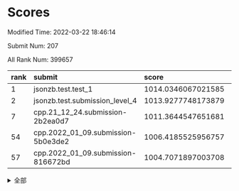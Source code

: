 # Scores

Modified Time: 2022-03-22 18:46:14

Submit Num: 207

All Rank Num: 399657

| rank |               submit               |       score        |       sigma        | pk_num |
| :--- | :--------------------------------- | :----------------- | :----------------- | :----- |
| 1    | jsonzb.test.test_1                 | 1014.0346067021585 | 0.8408228763006209 | 7719   |
| 2    | jsonzb.test.submission_level_4     | 1013.9277748173879 | 0.8187040633822043 | 7719   |
| 7    | cpp.21_12_24.submission-2b2ea0d7   | 1011.3644547651681 | 0.7965883227765244 | 7724   |
| 54   | cpp.2022_01_09.submission-5b0e3de2 | 1006.4185525956757 | 0.723503006670976  | 7723   |
| 57   | cpp.2022_01_09.submission-816672bd | 1004.7071897003708 | 0.7236053724078848 | 7727   |


<details>
<summary>全部</summary>

| rank |                 submit                 |       score        |       sigma        | pk_num |
| :--- | :------------------------------------- | :----------------- | :----------------- | :----- |
| 1    | jsonzb.test.test_1                     | 1014.0346067021585 | 0.8408228763006209 | 7719   |
| 2    | jsonzb.test.submission_level_4         | 1013.9277748173879 | 0.8187040633822043 | 7719   |
| 3    | gobigger.level_3.submission_level_3_33 | 1011.6776452731962 | 0.7920157697726241 | 7725   |
| 4    | gobigger.level_3.submission_level_3_21 | 1011.5667377784906 | 0.7912835160360864 | 7723   |
| 5    | gobigger.level_3.submission_level_3_24 | 1011.5248309898301 | 0.7429007564416896 | 7723   |
| 6    | gobigger.level_3.submission_level_3_40 | 1011.5176943658237 | 0.7841638063815327 | 7717   |
| 7    | cpp.21_12_24.submission-2b2ea0d7       | 1011.3644547651681 | 0.7965883227765244 | 7724   |
| 8    | gobigger.level_3.submission_level_3_10 | 1011.2996834841592 | 0.7654148166350592 | 7720   |
| 9    | gobigger.level_3.submission_level_3_37 | 1011.2778178761342 | 0.7781321083500395 | 7721   |
| 10   | gobigger.level_3.submission_level_3_29 | 1011.192370217817  | 0.7611823783486519 | 7726   |
| 11   | gobigger.level_3.submission_level_3_43 | 1011.1399296340552 | 0.7737603572278474 | 7724   |
| 12   | gobigger.level_3.submission_level_3_39 | 1011.1213333737317 | 0.777898108250111  | 7720   |
| 13   | gobigger.level_3.submission_level_3_3  | 1010.9199311608498 | 0.7571147569604345 | 7724   |
| 14   | gobigger.level_3.submission_level_3_44 | 1010.8806376553271 | 0.7722742037373199 | 7729   |
| 15   | gobigger.level_3.submission_level_3_18 | 1010.7665742335641 | 0.7564520180093837 | 7724   |
| 16   | gobigger.level_3.submission_level_3_30 | 1010.6178146750644 | 0.7642274441153536 | 7724   |
| 17   | gobigger.level_3.submission_level_3_17 | 1010.6144482611163 | 0.7586706416699985 | 7722   |
| 18   | gobigger.level_3.submission_level_3_7  | 1010.4999494515332 | 0.7940286717083841 | 7729   |
| 19   | gobigger.level_3.submission_level_3_36 | 1010.489584153847  | 0.7473278437913272 | 7719   |
| 20   | gobigger.level_3.submission_level_3_6  | 1010.4394940062373 | 0.7895110944551098 | 7725   |
| 21   | gobigger.level_3.submission_level_3_42 | 1010.3913387923894 | 0.7911640028380967 | 7723   |
| 22   | gobigger.level_3.submission_level_3_22 | 1010.2630395599338 | 0.7807772844456933 | 7726   |
| 23   | gobigger.level_3.submission_level_3_27 | 1010.2178452204013 | 0.7376435469183473 | 7728   |
| 24   | gobigger.level_3.submission_level_3_47 | 1010.1669590815844 | 0.7661938125037511 | 7724   |
| 25   | gobigger.level_3.submission_level_3_5  | 1010.1422424796124 | 0.7522385706349747 | 7726   |
| 26   | gobigger.level_3.submission_level_3_46 | 1010.1204604096602 | 0.7720727953453548 | 7723   |
| 27   | gobigger.level_3.submission_level_3_48 | 1010.1026995739587 | 0.7638744898284805 | 7722   |
| 28   | gobigger.level_3.submission_level_3_26 | 1010.0323531898342 | 0.7555951654644647 | 7720   |
| 29   | gobigger.level_3.submission_level_3_28 | 1009.9277932498914 | 0.7628655396489761 | 7722   |
| 30   | gobigger.level_3.submission_level_3_9  | 1009.8861466624222 | 0.733192944247702  | 7722   |
| 31   | gobigger.level_3.submission_level_3_0  | 1009.8259767729055 | 0.7651710237977756 | 7719   |
| 32   | gobigger.level_3.submission_level_3_23 | 1009.791339187034  | 0.7618921558149698 | 7723   |
| 33   | gobigger.level_3.submission_level_3_13 | 1009.7829417487438 | 0.7467800921692157 | 7721   |
| 34   | gobigger.level_3.submission_level_3_1  | 1009.7341229249521 | 0.7648807933233926 | 7720   |
| 35   | gobigger.level_3.submission_level_3_25 | 1009.7257870431525 | 0.7524721165973492 | 7722   |
| 36   | gobigger.level_3.submission_level_3_35 | 1009.7026513021145 | 0.7550182133332622 | 7722   |
| 37   | gobigger.level_3.submission_level_3_19 | 1009.6553410387926 | 0.7720944153477503 | 7719   |
| 38   | gobigger.level_3.submission_level_3_15 | 1009.6047266554666 | 0.7525222637856794 | 7723   |
| 39   | gobigger.level_3.submission_level_3_20 | 1009.6026801761712 | 0.730727690885225  | 7727   |
| 40   | gobigger.level_3.submission_level_3_16 | 1009.5701048751305 | 0.7517320010821996 | 7722   |
| 41   | gobigger.level_3.submission_level_3_49 | 1009.5641026325214 | 0.7525326820664175 | 7719   |
| 42   | gobigger.level_3.submission_level_3_14 | 1009.4954461701423 | 0.7561065044564148 | 7720   |
| 43   | gobigger.level_3.submission_level_3_11 | 1009.4035670414478 | 0.746112451467684  | 7728   |
| 44   | gobigger.level_3.submission_level_3_41 | 1009.4021408167969 | 0.7404152033144478 | 7720   |
| 45   | gobigger.level_3.submission_level_3_34 | 1009.3012802682416 | 0.759045126504539  | 7725   |
| 46   | gobigger.level_3.submission_level_3_32 | 1009.2105125284046 | 0.7425593439475113 | 7727   |
| 47   | gobigger.level_3.submission_level_3_31 | 1009.1716483397058 | 0.7437840201345394 | 7724   |
| 48   | gobigger.level_3.submission_level_3_12 | 1009.1537945262555 | 0.7444154566796732 | 7722   |
| 49   | gobigger.level_3.submission_level_3_38 | 1009.1437979177634 | 0.7428997440630478 | 7724   |
| 50   | gobigger.level_3.submission_level_3_2  | 1008.9603829824566 | 0.7628743681231268 | 7721   |
| 51   | gobigger.level_3.submission_level_3_4  | 1008.7894282021788 | 0.7299738963946524 | 7723   |
| 52   | gobigger.level_3.submission_level_3_45 | 1008.350356447977  | 0.737671970632084  | 7721   |
| 53   | gobigger.level_3.submission_level_3_8  | 1007.9545129812163 | 0.7414216245827642 | 7717   |
| 54   | cpp.2022_01_09.submission-5b0e3de2     | 1006.4185525956757 | 0.723503006670976  | 7723   |
| 55   | gobigger.level_1.submission_level_1_28 | 1005.1253286425916 | 0.7238227275206176 | 7719   |
| 56   | gobigger.level_1.submission_level_1_16 | 1004.8320303237075 | 0.7347961233788886 | 7723   |
| 57   | cpp.2022_01_09.submission-816672bd     | 1004.7071897003708 | 0.7236053724078848 | 7727   |
| 58   | gobigger.level_1.submission_level_1_24 | 1004.6167350158013 | 0.7291108258967888 | 7723   |
| 59   | gobigger.level_1.submission_level_1_36 | 1004.4022119077266 | 0.7034257744906738 | 7730   |
| 60   | gobigger.level_1.submission_level_1_22 | 1004.3156588558402 | 0.7237070841406631 | 7719   |
| 61   | gobigger.level_1.submission_level_1_8  | 1004.2564720984096 | 0.7028082639498202 | 7726   |
| 62   | gobigger.level_1.submission_level_1_30 | 1004.2225256383704 | 0.7180748570088141 | 7718   |
| 63   | gobigger.level_1.submission_level_1_12 | 1004.0845343105585 | 0.7155474600264514 | 7719   |
| 64   | gobigger.level_1.submission_level_1_21 | 1004.035464317204  | 0.7245588814359305 | 7721   |
| 65   | gobigger.level_1.submission_level_1_15 | 1003.8710910269396 | 0.71631578189326   | 7726   |
| 66   | gobigger.level_1.submission_level_1_41 | 1003.8139475700176 | 0.7170598080649859 | 7722   |
| 67   | gobigger.level_1.submission_level_1_42 | 1003.7965396351539 | 0.7168292643640101 | 7723   |
| 68   | gobigger.level_1.submission_level_1_11 | 1003.6831245491697 | 0.7181045612974492 | 7717   |
| 69   | gobigger.level_1.submission_level_1_14 | 1003.666631921823  | 0.717677777083877  | 7724   |
| 70   | gobigger.level_1.submission_level_1_9  | 1003.6472397174327 | 0.7165626183408127 | 7725   |
| 71   | gobigger.level_1.submission_level_1_20 | 1003.6330089200435 | 0.7247029789874876 | 7721   |
| 72   | gobigger.level_1.submission_level_1_38 | 1003.6208562991615 | 0.7197258744021396 | 7724   |
| 73   | gobigger.level_1.submission_level_1_19 | 1003.6085122161469 | 0.7202231895367835 | 7725   |
| 74   | gobigger.level_1.submission_level_1_48 | 1003.6004431369549 | 0.7196653941209099 | 7721   |
| 75   | gobigger.level_1.submission_level_1_7  | 1003.5985701957976 | 0.7149436140615051 | 7720   |
| 76   | gobigger.level_1.submission_level_1_1  | 1003.5966976478888 | 0.7119494691421395 | 7722   |
| 77   | gobigger.level_1.submission_level_1_37 | 1003.4929349565475 | 0.7208666234797398 | 7728   |
| 78   | gobigger.level_1.submission_level_1_35 | 1003.4861285762194 | 0.7120288855970874 | 7722   |
| 79   | gobigger.level_1.submission_level_1_43 | 1003.48484532284   | 0.71346977068831   | 7723   |
| 80   | gobigger.level_1.submission_level_1_29 | 1003.4588752967865 | 0.7211731563487448 | 7728   |
| 81   | gobigger.level_1.submission_level_1_23 | 1003.3134208339003 | 0.7078199064352179 | 7722   |
| 82   | gobigger.level_1.submission_level_1_3  | 1003.2684135143578 | 0.7232745727262435 | 7726   |
| 83   | gobigger.level_1.submission_level_1_17 | 1003.2101464652394 | 0.7089632317779614 | 7719   |
| 84   | gobigger.level_1.submission_level_1_6  | 1003.193050235034  | 0.7122221989177282 | 7725   |
| 85   | gobigger.level_1.submission_level_1_26 | 1003.1581907373233 | 0.7292975145035928 | 7723   |
| 86   | gobigger.level_1.submission_level_1_49 | 1003.0145900180593 | 0.7074885278580337 | 7724   |
| 87   | gobigger.level_1.submission_level_1_47 | 1002.9899625830884 | 0.7287832348268519 | 7719   |
| 88   | gobigger.level_1.submission_level_1_27 | 1002.9278062790489 | 0.7204812185389212 | 7722   |
| 89   | gobigger.level_1.submission_level_1_33 | 1002.8795505537581 | 0.7093659826685613 | 7721   |
| 90   | gobigger.level_1.submission_level_1_34 | 1002.8288316097381 | 0.7212788953045202 | 7722   |
| 91   | gobigger.level_1.submission_level_1_44 | 1002.7526057837608 | 0.7111756767342726 | 7719   |
| 92   | gobigger.level_1.submission_level_1_10 | 1002.7507569563595 | 0.719221114564228  | 7721   |
| 93   | gobigger.level_1.submission_level_1_46 | 1002.7263401894668 | 0.702296654392733  | 7725   |
| 94   | gobigger.level_1.submission_level_1_25 | 1002.6073147298472 | 0.7126670191611436 | 7717   |
| 95   | gobigger.level_1.submission_level_1_13 | 1002.5761199719026 | 0.7255833465264212 | 7724   |
| 96   | gobigger.level_1.submission_level_1_0  | 1002.5005212955675 | 0.7082369279640027 | 7721   |
| 97   | gobigger.level_1.submission_level_1_32 | 1002.4386034159822 | 0.7145178783974577 | 7724   |
| 98   | gobigger.level_1.submission_level_1_4  | 1002.4330464300989 | 0.7118629921277272 | 7726   |
| 99   | gobigger.level_1.submission_level_1_2  | 1002.3501646581766 | 0.7161273104790608 | 7723   |
| 100  | gobigger.level_1.submission_level_1_5  | 1002.257061296225  | 0.7125711133917181 | 7721   |
| 101  | gobigger.level_1.submission_level_1_31 | 1002.1105665214394 | 0.7178529676772276 | 7720   |
| 102  | gobigger.level_1.submission_level_1_40 | 1001.8650822036759 | 0.7102837448706116 | 7722   |
| 103  | gobigger.level_1.submission_level_1_39 | 1001.8487560592582 | 0.7030676493737342 | 7725   |
| 104  | gobigger.level_1.submission_level_1_45 | 1001.603283950799  | 0.7094875551103836 | 7724   |
| 105  | gobigger.level_1.submission_level_1_18 | 1001.0572541393179 | 0.7033329008185152 | 7727   |
| 106  | gobigger.random.submission_random_19   | 997.5182739377684  | 0.7069770737191358 | 7725   |
| 107  | gobigger.random.submission_random_1    | 997.5174255518392  | 0.7125018615042185 | 7723   |
| 108  | gobigger.random.submission_random_45   | 997.4303206577616  | 0.7084834023642232 | 7722   |
| 109  | gobigger.random.submission_random_43   | 997.4033240427336  | 0.7001779858623224 | 7724   |
| 110  | gobigger.random.submission_random_2    | 996.9102106494082  | 0.7040889104116147 | 7723   |
| 111  | gobigger.random.submission_random_47   | 996.7424339906181  | 0.7175021298725657 | 7726   |
| 112  | gobigger.random.submission_random_21   | 996.728947622225   | 0.7026171762402457 | 7727   |
| 113  | gobigger.random.submission_random_29   | 996.6680123288919  | 0.7091868956002848 | 7721   |
| 114  | gobigger.random.submission_random_28   | 996.6081066860736  | 0.7064199109671144 | 7726   |
| 115  | gobigger.random.submission_random_10   | 996.5770011789624  | 0.7163880977427028 | 7723   |
| 116  | gobigger.random.submission_random_4    | 996.4823326871143  | 0.7127219289454179 | 7726   |
| 117  | gobigger.random.submission_random_49   | 996.4612819800263  | 0.7063489612591756 | 7721   |
| 118  | gobigger.random.submission_random_40   | 996.3185273287262  | 0.7356509115240984 | 7727   |
| 119  | gobigger.random.submission_random_18   | 996.315460220556   | 0.7050595540527385 | 7717   |
| 120  | gobigger.random.submission_random_3    | 996.2945925711306  | 0.7204635943123279 | 7722   |
| 121  | gobigger.random.submission_random_46   | 996.2647175489001  | 0.7120900516346089 | 7728   |
| 122  | gobigger.random.submission_random_41   | 996.2613074685456  | 0.7114175009002445 | 7718   |
| 123  | gobigger.random.submission_random_31   | 996.2582468101315  | 0.7008964748232842 | 7726   |
| 124  | gobigger.random.submission_random_32   | 996.2094554603618  | 0.7025052526165284 | 7716   |
| 125  | gobigger.random.submission_random_17   | 996.2040901688591  | 0.7132198246839856 | 7720   |
| 126  | gobigger.random.submission_random_48   | 996.1902004560626  | 0.7146742928463328 | 7723   |
| 127  | gobigger.random.submission_random_5    | 996.1668376487231  | 0.7168702355027629 | 7725   |
| 128  | gobigger.random.submission_random_8    | 996.0124042055556  | 0.7005476534740096 | 7720   |
| 129  | gobigger.random.submission_random_26   | 995.9922243474102  | 0.7222289944641896 | 7731   |
| 130  | gobigger.random.submission_random_16   | 995.9706422478446  | 0.7108680063711287 | 7724   |
| 131  | gobigger.random.submission_random_13   | 995.9389364947224  | 0.7141414982136046 | 7726   |
| 132  | gobigger.random.submission_random_15   | 995.9216651269096  | 0.7117847192809004 | 7724   |
| 133  | gobigger.random.submission_random_42   | 995.8773734147143  | 0.7170950533271165 | 7721   |
| 134  | gobigger.random.submission_random_27   | 995.8663666831288  | 0.714785988554894  | 7723   |
| 135  | gobigger.random.submission_random_44   | 995.8028951618614  | 0.7079826436529757 | 7722   |
| 136  | gobigger.random.submission_random_14   | 995.7493010725076  | 0.7202976535497423 | 7720   |
| 137  | gobigger.random.submission_random_34   | 995.6058774039341  | 0.7268315911854847 | 7727   |
| 138  | gobigger.random.submission_random_30   | 995.5463421262082  | 0.7196140948973252 | 7722   |
| 139  | gobigger.random.submission_random_22   | 995.498309868065   | 0.7104044124184024 | 7720   |
| 140  | gobigger.random.submission_random_0    | 995.4906222999809  | 0.7199413697984939 | 7724   |
| 141  | gobigger.random.submission_random_7    | 995.4393600038562  | 0.7267160015344396 | 7730   |
| 142  | gobigger.random.submission_random_36   | 995.4258107831301  | 0.7114003062464218 | 7718   |
| 143  | gobigger.random.submission_random_20   | 995.3654262155239  | 0.7085065858419592 | 7722   |
| 144  | gobigger.random.submission_random_12   | 995.3581910184959  | 0.7134135433477948 | 7726   |
| 145  | gobigger.random.submission_random_38   | 995.3280635037785  | 0.7131448400560824 | 7726   |
| 146  | gobigger.random.submission_random_33   | 995.3134072564854  | 0.710394801089929  | 7721   |
| 147  | gobigger.random.submission_random_39   | 995.3051788986565  | 0.7391615954580328 | 7722   |
| 148  | gobigger.random.submission_random_6    | 995.2895799564692  | 0.7135483568141804 | 7727   |
| 149  | gobigger.random.submission_random_35   | 995.1903483750283  | 0.7120892163951588 | 7723   |
| 150  | gobigger.random.submission_random_9    | 995.1817132681433  | 0.7072455215026774 | 7722   |
| 151  | gobigger.random.submission_random_37   | 995.1595959520955  | 0.7266040335159606 | 7723   |
| 152  | gobigger.random.submission_random_11   | 994.9700427352067  | 0.7106996501233447 | 7725   |
| 153  | gobigger.random.submission_random_25   | 994.7476553358878  | 0.7106367989185429 | 7717   |
| 154  | gobigger.random.submission_random_24   | 994.7043021420305  | 0.7143084220269036 | 7728   |
| 155  | gobigger.random.submission_random_23   | 994.5138498578644  | 0.7240537799408452 | 7727   |
| 156  | gobigger.level_2.submission_level_2_21 | 994.320310747942   | 0.7397181089983543 | 7724   |
| 157  | gobigger.level_2.submission_level_2_3  | 993.6903407351035  | 0.7246863840858868 | 7720   |
| 158  | gobigger.level_2.submission_level_2_37 | 993.6672150454596  | 0.7324785313757057 | 7726   |
| 159  | gobigger.level_2.submission_level_2_19 | 993.5977785950564  | 0.7358080657730353 | 7724   |
| 160  | gobigger.level_2.submission_level_2_36 | 993.3858041219922  | 0.7293020833431352 | 7719   |
| 161  | gobigger.level_2.submission_level_2_41 | 993.1829298387185  | 0.7268754918274557 | 7728   |
| 162  | gobigger.level_2.submission_level_2_45 | 993.0950222564514  | 0.736876835790329  | 7726   |
| 163  | gobigger.level_2.submission_level_2_15 | 993.0612764499967  | 0.744954043765993  | 7718   |
| 164  | gobigger.level_2.submission_level_2_47 | 992.7959700936243  | 0.7415993494251625 | 7726   |
| 165  | gobigger.level_2.submission_level_2_38 | 992.7066682336554  | 0.741598162346648  | 7722   |
| 166  | gobigger.level_2.submission_level_2_33 | 992.7042718542635  | 0.7427614824684092 | 7725   |
| 167  | gobigger.level_2.submission_level_2_26 | 992.6535486553897  | 0.7376076854697357 | 7725   |
| 168  | gobigger.level_2.submission_level_2_44 | 992.5680485130221  | 0.7475278157061164 | 7723   |
| 169  | gobigger.level_2.submission_level_2_32 | 992.5523742555148  | 0.7473308913167257 | 7722   |
| 170  | gobigger.level_2.submission_level_2_42 | 992.5236664280999  | 0.7353424161445223 | 7721   |
| 171  | gobigger.level_2.submission_level_2_48 | 992.4927663578688  | 0.7397209330523812 | 7726   |
| 172  | gobigger.level_2.submission_level_2_35 | 992.318508116298   | 0.7304475741324389 | 7724   |
| 173  | gobigger.level_2.submission_level_2_8  | 992.2310371723989  | 0.7416288479574003 | 7723   |
| 174  | gobigger.level_2.submission_level_2_18 | 992.2158769021017  | 0.7456197049064384 | 7727   |
| 175  | gobigger.level_2.submission_level_2_24 | 992.1886710365563  | 0.7254954141632418 | 7724   |
| 176  | gobigger.level_2.submission_level_2_30 | 992.1883378650582  | 0.7562698792498564 | 7721   |
| 177  | gobigger.level_2.submission_level_2_17 | 992.1689549311517  | 0.7364633568800345 | 7728   |
| 178  | gobigger.level_2.submission_level_2_10 | 992.1487152100923  | 0.7581661950555887 | 7727   |
| 179  | gobigger.level_2.submission_level_2_5  | 992.1441003793611  | 0.7441398685750846 | 7722   |
| 180  | gobigger.level_2.submission_level_2_13 | 992.1170339482586  | 0.7387456427205701 | 7726   |
| 181  | gobigger.level_2.submission_level_2_16 | 992.0913962597958  | 0.7763306342740249 | 7723   |
| 182  | gobigger.level_2.submission_level_2_0  | 992.0097355688195  | 0.7474051676578272 | 7720   |
| 183  | gobigger.level_2.submission_level_2_1  | 991.985924743498   | 0.7425968790610286 | 7720   |
| 184  | gobigger.level_2.submission_level_2_40 | 991.9208096272703  | 0.7450855464829973 | 7721   |
| 185  | gobigger.level_2.submission_level_2_2  | 991.9195289317698  | 0.7553858295457042 | 7720   |
| 186  | gobigger.level_2.submission_level_2_25 | 991.7426033298369  | 0.7480976626768424 | 7721   |
| 187  | gobigger.level_2.submission_level_2_11 | 991.7062488303338  | 0.7322718086285833 | 7719   |
| 188  | gobigger.level_2.submission_level_2_31 | 991.6838764086037  | 0.735982381810383  | 7720   |
| 189  | gobigger.level_2.submission_level_2_9  | 991.667835985746   | 0.7424992550444516 | 7728   |
| 190  | gobigger.level_2.submission_level_2_12 | 991.6657366745865  | 0.7486951866240618 | 7723   |
| 191  | gobigger.level_2.submission_level_2_7  | 991.651448467838   | 0.738129209709736  | 7725   |
| 192  | gobigger.level_2.submission_level_2_14 | 991.5169993062992  | 0.7538253624470455 | 7724   |
| 193  | gobigger.level_2.submission_level_2_39 | 991.4752803824234  | 0.759148006116631  | 7720   |
| 194  | gobigger.level_2.submission_level_2_29 | 991.4377012329571  | 0.7354644414706076 | 7725   |
| 195  | gobigger.level_2.submission_level_2_43 | 991.4023630162797  | 0.7671320510553364 | 7720   |
| 196  | gobigger.level_2.submission_level_2_23 | 991.3551931715093  | 0.7499916361957389 | 7716   |
| 197  | gobigger.level_2.submission_level_2_27 | 991.2766137505475  | 0.7522187185550994 | 7723   |
| 198  | gobigger.level_2.submission_level_2_4  | 991.2421740222838  | 0.7476777369182332 | 7717   |
| 199  | gobigger.level_2.submission_level_2_34 | 991.2273766329548  | 0.7441910143807265 | 7727   |
| 200  | gobigger.level_2.submission_level_2_20 | 990.9323490473669  | 0.7664187360244601 | 7718   |
| 201  | gobigger.level_2.submission_level_2_49 | 990.90571487223    | 0.7628201501774642 | 7718   |
| 202  | gobigger.level_2.submission_level_2_6  | 990.8637222207177  | 0.7462433580662878 | 7726   |
| 203  | gobigger.level_2.submission_level_2_22 | 990.837628308983   | 0.7472945015338056 | 7720   |
| 204  | gobigger.level_2.submission_level_2_46 | 989.9352024978882  | 0.7743160262294388 | 7722   |
| 205  | gobigger.level_2.submission_level_2_28 | 989.639811151384   | 0.7628258185318136 | 7721   |
| 206  | gobigger.none.submission_none_0        | 978.5916834374931  | 1.2764846321787997 | 7726   |
| 207  | gobigger.none.submission_none_1        | 976.6050213145945  | 1.4698376739777417 | 7718   |

</details>